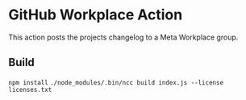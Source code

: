 # GitHub Workplace Action

This action posts the projects changelog to a Meta Workplace group.

## Build

`npm install`
`./node_modules/.bin/ncc build index.js --license licenses.txt`
